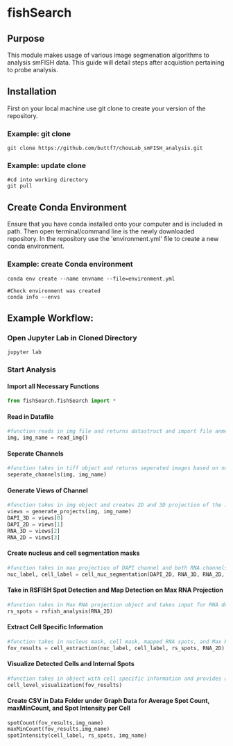 # fishSearch
## Purpose 
This module makes usage of various image segmenation algorithms to analysis smFISH data. This guide will detail steps after acquistion pertaining to probe analysis. 

## Installation 
First on your local machine use git clone to create your version of the repository. 

### Example: git clone
```
git clone https://github.com/buttf7/chouLab_smFISH_analysis.git
```

### Example: update clone
```
#cd into working directory
git pull
```

## Create Conda Environment
Ensure that you have conda installed onto your computer and is included in path. Then open terminal/command line is the newly downloaded repository. In the repository use the 'environment.yml' file to create a new conda environment.

### Example: create Conda environment
```
conda env create --name envname --file=environment.yml

#Check environment was created
conda info --envs
```


## Example Workflow:

### Open Jupyter Lab in Cloned Directory
```
jupyter lab
```

### Start Analysis
#### Import all Necessary Functions
``` python
from fishSearch.fishSearch import *
```

#### Read in Datafile
``` python
#function reads in img file and returns datastruct and import file anme
img, img_name = read_img()
```

#### Seperate Channels
``` python
#function takes in tiff object and returns seperated images based on number of channels
seperate_channels(img, img_name)
```

#### Generate Views of Channel
``` python
#function takes in img object and creates 2D and 3D projection of the image stack
views = generate_projects(img, img_name)
DAPI_3D = views[0]
DAPI_2D = views[1]
RNA_3D = views[2]
RNA_2D = views[3]
```

#### Create nucleus and cell segmentation masks
``` python
#function takes in max projection of DAPI channel and both RNA channels - diameter and threshold are last two variables respectively
nuc_label, cell_label = cell_nuc_segmentation(DAPI_2D, RNA_3D, RNA_2D, 100, 40)
```

#### Take in RSFISH Spot Detection and Map Detection on Max RNA Projection
``` python
#function takes in Max RNA projection object and takes input for RNA detection for RSFISH. Returns object for mapped RNA
rs_spots = rsfish_analysis(RNA_2D)
```

#### Extract Cell Specific Information 
``` python
#function takes in nucleus mask, cell mask, mapped RNA spots, and Max RNA Projection. Returns object that contains cell specific information. 
fov_results = cell_extraction(nuc_label, cell_label, rs_spots, RNA_2D)
```

#### Visualize Detected Cells and Internal Spots
``` python
#function takes in object with cell specific information and provides all detected cells and mapped spots
cell_level_visualization(fov_results)
```

#### Create CSV in Data Folder under Graph Data for Average Spot Count, maxMinCount, and Spot Intensity per Cell
``` python
spotCount(fov_results,img_name)
maxMinCount(fov_results,img_name)
spotIntensity(cell_label, rs_spots, img_name)
```
